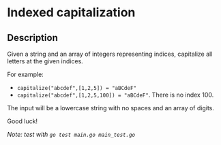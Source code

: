 # Indexed capitalization

## Description

Given a string and an array of integers representing indices, capitalize all letters at the given indices.

For example:

* `capitalize("abcdef",[1,2,5]) = "aBCdeF"`
* `capitalize("abcdef",[1,2,5,100]) = "aBCdeF"`. There is no index 100.

The input will be a lowercase string with no spaces and an array of digits.

Good luck!

_Note: test with `go test main.go main_test.go`_